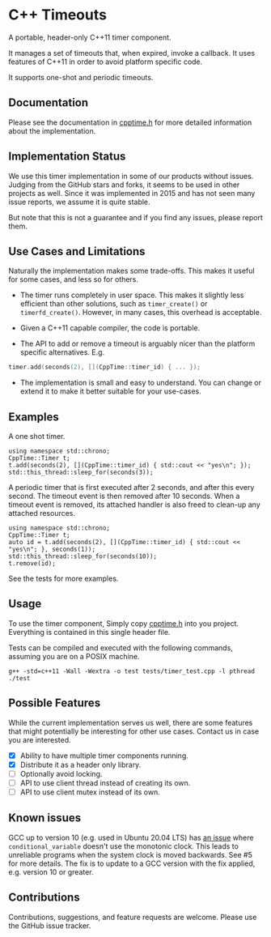 # C++ Timeouts

A portable, header-only C++11 timer component.

It manages a set of timeouts that, when expired, invoke a callback. It uses
features of C++11 in order to avoid platform specific code.

It supports one-shot and periodic timeouts.

## Documentation

Please see the documentation in [cpptime.h](./cpptime.h) for more detailed
information about the implementation.

## Implementation Status

We use this timer implementation in some of our products without issues.
Judging from the GitHub stars and forks, it seems to be used in other projects
as well. Since it was implemented in 2015 and has not seen many issue reports,
we assume it is quite stable.

But note that this is not a guarantee and if you find any issues, please report
them.

## Use Cases and Limitations

Naturally the implementation makes some trade-offs. This makes it useful for
some cases, and less so for others.

- The timer runs completely in user space. This makes it slightly less
  efficient than other solutions, such as `timer_create()` or
  `timerfd_create()`. However, in many cases, this overhead is acceptable.

- Given a C++11 capable compiler, the code is portable.

- The API to add or remove a timeout is arguably nicer than the platform
  specific alternatives. E.g.

```cpp
timer.add(seconds(2), [](CppTime::timer_id) { ... });
```

- The implementation is small and easy to understand. You can change or extend
  it to make it better suitable for your use-cases.

## Examples

A one shot timer.

~~~
using namespace std::chrono;
CppTime::Timer t;
t.add(seconds(2), [](CppTime::timer_id) { std::cout << "yes\n"; });
std::this_thread::sleep_for(seconds(3));
~~~

A periodic timer that is first executed after 2 seconds, and after this every
second. The timeout event is then removed after 10 seconds. When a timeout
event is removed, its attached handler is also freed to clean-up any attached
resources.

~~~
using namespace std::chrono;
CppTime::Timer t;
auto id = t.add(seconds(2), [](CppTime::timer_id) { std::cout << "yes\n"; }, seconds(1));
std::this_thread::sleep_for(seconds(10));
t.remove(id);
~~~

See the tests for more examples.

## Usage

To use the timer component, Simply copy [cpptime.h](./cpptime.h) into you
project. Everything is contained in this single header file.

Tests can be compiled and executed with the following commands, assuming you
are on a POSIX machine.

~~~
g++ -std=c++11 -Wall -Wextra -o test tests/timer_test.cpp -l pthread
./test
~~~

## Possible Features

While the current implementation serves us well, there are some features that
might potentially be interesting for other use cases. Contact us in case you
are interested.

- [x] Ability to have multiple timer components running.
- [x] Distribute it as a header only library.
- [ ] Optionally avoid locking.
- [ ] API to use client thread instead of creating its own.
- [ ] API to use client mutex instead of its own.

## Known issues

GCC up to version 10 (e.g. used in Ubuntu 20.04 LTS) has [an issue][gcc-clock] where `conditional_variable` doesn't use the monotonic clock. This leads to unreliable programs when the system clock is moved backwards. See #5 for more details. The fix is to update to a GCC version with the fix applied, e.g. version 10 or greater.

[gcc-clock]: https://gcc.gnu.org/bugzilla/show_bug.cgi?id=41861

## Contributions

Contributions, suggestions, and feature requests are welcome. Please use the
GitHub issue tracker.
